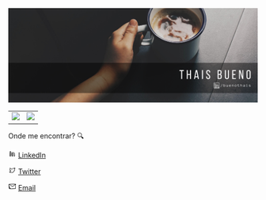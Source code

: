 <img src="img/titulo.png">

<table>
    <tr>
        <td><img src="https://github-readme-stats.vercel.app/api/top-langs/?username=tfbbueno&hide=html&layout=compact&theme=ayu-mirage" /></td>
        <td><img src="https://github-readme-stats.vercel.app/api?username=tfbbueno&theme=ayu-mirage"/></td>
    </tr>   
</table>

Onde me encontrar? :mag: 

<a href="https://www.linkedin.com/in/buenothais"><img src="img/linkedin.png" width="16"></img></a> [LinkedIn](https://www.linkedin.com/in/buenothais) 

<a href="https://www.twitter.com/_thaisquisita_"><img src="img/twitter.png" width="16"></img></a> [Twitter](https://www.twitter.com/_thaisquisita_) 


<a href="mailto:tfb.bueno@gmail.com"><img src="img/mail.png" width="16"></img></a> [Email](mailto:tfb.bueno@gmail.com)  
